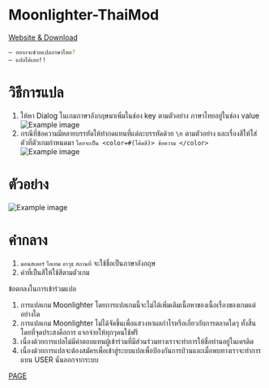 # Moonlighter-ThaiMod

[Website & Download](https://asnise.github.io/Moonlighter-ThaiMod/)

```sh
— อยากจะช่วยแปลภาษาไทย?
— แปลได้เลย!!
```
# วิธีการแปล
  1. ให้หา Dialog ในเกมภาษาอังกฤษมาเพิ่มในช่อง key ตามตัวอย่าง ภาษาไทยอยู่ในช่อง value
![Example image](https://cdn.discordapp.com/attachments/1064554235452194957/1083115043899584678/image.png)
  2. กรณีที่ข้อความมีหลายบรรทัดให้ทำกดแทนที่แต่ละบรรทัดด้วย `\n` ตามตัวอย่าง และเรื่องสีให้ใส่ตัวที่ตัวเกมกำหนดมา `โดยจะเป็น <color=#(โค้ดสี)> ข้อความ </color>`
  ![Example image](https://media.discordapp.net/attachments/1064554235452194957/1083115437757308928/image.png?width=1222&height=258)
  

# ตัวอย่าง


![Example image](https://media.discordapp.net/attachments/1064554235452194957/1083051336385449984/image.png)

# คำกลาง 
  1. `มอนสเตอร์` `ไอเทม` `อาวุธ` `สถานที่` จะใช้ชื่อเป็นภาษาอังกฤษ
  2. คำที่เป็นสีให้ใช้สีตามตัวเกม

ข้อตกลงในการเข้าร่วมแปล
1. การแปลเกม Moonlighter โดยการแปลเกมนี้จะไม่ได้เพิ่มเติมเนื้อหาของเนื้อเรื่องของเกมแต่อย่างใด
2. การแปลเกม Moonlighter ไม่ได้จัดขึ้นเพื่อแสวงหาผลกำไรหรือเกี่ยวกับการตลาดใดๆ ทั้งสิ้นโดยที่จุดประสงคือการ แจกจ่ายให้ทุกๆคนใช้ฟรี
3. เนื่องด้วยการแปลไม่มีค่าตอบแทนผู้เข้าร่วมที่มีส่วนร่วมทางเราจะทำการให้ชื่อท่านอยู่ในเครดิต
4. เนื่องด้วยการแปลจะต้องสมัครเพื่อเข้าสู่ระบบแปลเพื่อป้องกันการป่วนและเมื่อพบทางเราจะทำการแบน USER นั่นออกจากระบบ


[PAGE](https://www.facebook.com/ASniseEarth)

